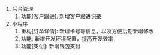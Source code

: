 1. 后台管理
   1. 功能[客户跟进]: 新增客户跟进记录
2. 小程序
   1. 重构[订单详情]: 新增卡号等信息，以及方便后期新增修改
   2. 功能: 新增开发环境配置，提高开发效率
   3. 功能[支付]: 新增钱包支付
